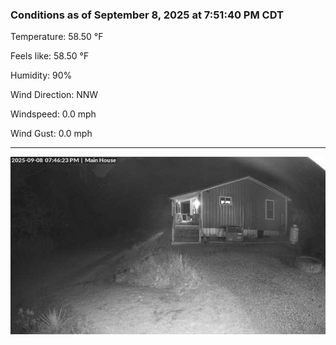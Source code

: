 ### Conditions as of September 8, 2025 at 7:51:40 PM CDT 

Temperature: 58.50 &deg;F

Feels like: 58.50 &deg;F

Humidity: 90%

Wind Direction: NNW

Windspeed: 0.0 mph

Wind Gust: 0.0 mph

---

<img src="./images/latest.jpeg"/>

